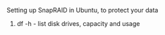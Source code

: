Setting up SnapRAID in Ubuntu, to protect your data 

<ol>
	<li>df -h - list disk drives, capacity and usage</li>
</ol>


